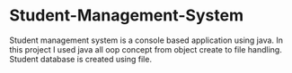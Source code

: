 # Student-Management-System
Student management system is a console based application using java. In this project I used java all oop concept from object create to file handling. Student database is created using file. 
